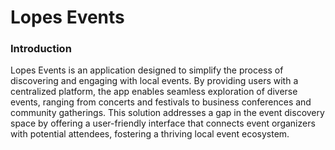 # Lopes Events

### Introduction
Lopes Events is an application designed to simplify the process of discovering and engaging with local events. By providing users with a centralized platform, the app enables seamless exploration of diverse events, ranging from concerts and festivals to business conferences and community gatherings. This solution addresses a gap in the event discovery space by offering a user-friendly interface that connects event organizers with potential attendees, fostering a thriving local event ecosystem.